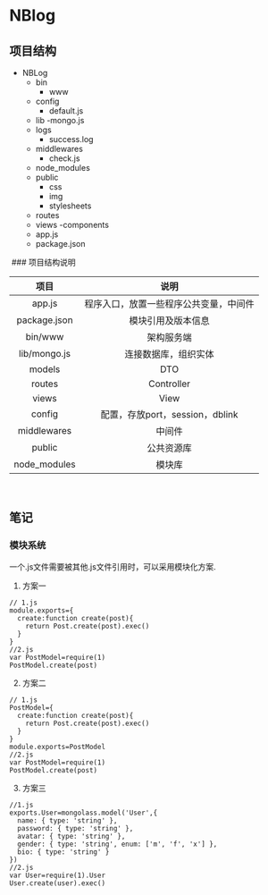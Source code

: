 # NBlog

## 项目结构
- NBLog
  - bin
    - www 
  - config
    - default.js
  - lib
    -mongo.js
  - logs
    - success.log
  - middlewares
    - check.js
  - node_modules
  - public
    - css
    - img
    - stylesheets
  - routes
  - views
    -components
  - app.js
  - package.json
  
  ### 项目结构说明
  
  项目|说明
  :--:|:--:
  app.js|程序入口，放置一些程序公共变量，中间件
  package.json|模块引用及版本信息
  bin/www|架构服务端
  lib/mongo.js|连接数据库，组织实体
  models|DTO
  routes|Controller
  views|View
  config|配置，存放port，session，dblink
  middlewares|中间件
  public|公共资源库
  node_modules|模块库
  
## 笔记

### 模块系统
一个.js文件需要被其他.js文件引用时，可以采用模块化方案.
1. 方案一
```JS
// 1.js
module.exports={
  create:function create(post){
    return Post.create(post).exec()
  }
}
//2.js
var PostModel=require(1)
PostModel.create(post)  
```
2. 方案二
```JS
// 1.js
PostModel={
  create:function create(post){
    return Post.create(post).exec()
  }
}
module.exports=PostModel
//2.js
var PostModel=require(1)
PostModel.create(post)  
```
  
3. 方案三
```JS
//1.js
exports.User=mongolass.model('User',{
  name: { type: 'string' },
  password: { type: 'string' },
  avatar: { type: 'string' },
  gender: { type: 'string', enum: ['m', 'f', 'x'] },
  bio: { type: 'string' }
})
//2.js
var User=require(1).User
User.create(user).exec()
```

  
  
  
  
  
  
